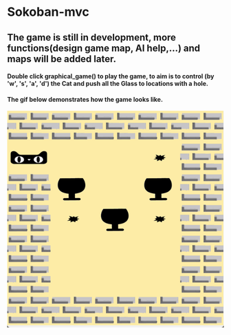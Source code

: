 # Sokoban-mvc

## The game is still in development, more functions(design game map, AI help,...) and maps will be added later.
#### Double click graphical_game() to play the game, to aim is to control (by 'w', 's', 'a', 'd') the Cat and push all the Glass to locations with a hole.

#### The gif below demonstrates how the game looks like.  
![](demo.gif)

